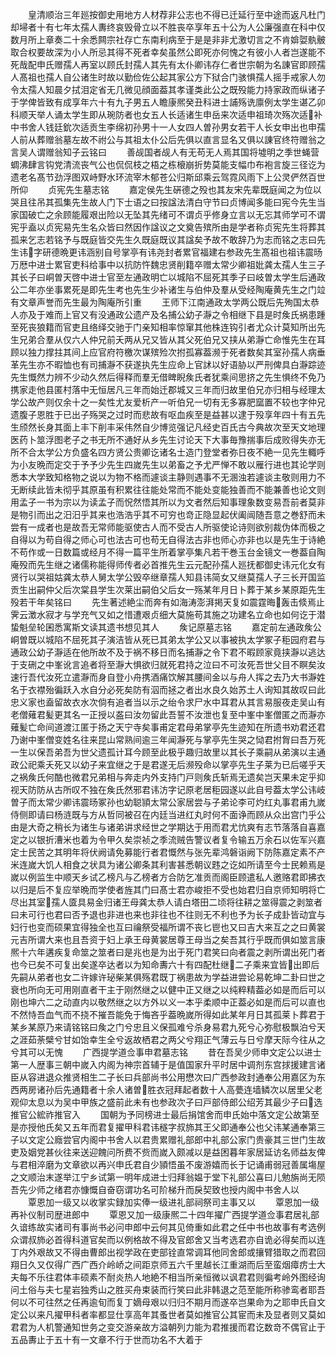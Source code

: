 <!-- { "loadSidebar": true } -->
　　皇清顺治三年廵按御史用地方人材荐非公志也不得已迁延行至中途而返凡杜门却埽者十有七年太孺人夀终哀毁骨立以不胜丧卒享年五十公为人公廉强直在科中仅数月所上章奏二十余悉闗宗社存亡东南利病至于是是非非尤激切言之不肯媕娿骫骳取合权要故深为小人所忌其得不死者幸矣虽然公即死亦何愧之有彼小人者岂遂能不死哉配申氏赠孺人再室以顾氏封孺人其先有太仆卿讳存仁者世宗朝为名諌官即顾孺人髙祖也孺人自公诸生时故以勤俭佐公起其家公方下狱合门骇惧孺人摇手戒家人勿令太孺人知晨夕拭泪定省无几微见顔面葢其孝谨类此公之既殁能力持家政而纵诸子于学俾皆致有成享年六十有九子男五人瞻康熈癸丑科进士誧殇诜廪例太学生谌乙卯科顺天举人诵太学生即从琬防者也女五人长适诸生申岳来次适申祖琦次殇次适补中书舍人钱廷鈗次适贡生李绵初孙男十一人女四人曽孙男女若干人长女申出也申孺人前从葬赠翁墓左故不祔公与其祖太仆公后先俱以直言显名又俱以諌官终符赠翁之言吴人谓赠翁知子云铭曰
　　善觇国者觇人有无苟无人焉其国将墟明之季世蝇营蜩沸肆言钩党清流丧气公也侃侃枝之梧之栋榱崩折势莫能支幅巾布袍言旋三径讫为遗老名髙节劲浮图双峙野水环流宰木郁苍公归斯邱乘云驾霓风雨下上公灵俨然百世所仰
　　贞宪先生墓志铭
　　嘉定侯先生硏德之殁也其友宋先辈既庭闻之为位以哭且往吊其孤集先生故人门下士语之曰按諡法清白守节曰贞博闻多能曰宪今先生当家国破亡之余顾能履艰出险以无坠其先绪可不谓贞乎修身立言以无忘其师学可不谓宪乎盍以贞宪易先生名众皆曰然因作諡议之文奠告殡所由是学者称贞宪先生将葬其孤来乞志若铭予与既庭皆交先生久既庭既议其諡矣予故不敢辞乃为志而铭之志曰先生讳字研德晩更讳涵别自号掌亭有讳尧封者累官福建右参政先生髙祖也祖讳震旸万厯中进士累官吏科给事中以抗防忤魏忠贤削籍卒赠太常少卿祖妣龚太孺人生三子其长子曰峒曽天啓中进士官至左通政明亡以城陷不屈死其季子曰岐曽太学生后通政公二年亦坐事累死是即先生考也先生少补诸生与伯仲及羣从受经陶庵黄先生之门竝有文章声誉而先生最为陶庵所引重
　　王师下江南通政太学两公既后先殉国太恭人亦及于难而上官又有没通政公遗产及名捕公幼子瀞之令相继下县是时矦氏祸患踵至死丧狼籍而官吏且络绎交驰于门亲知相率惊窜其他株连钩引者尤众计莫知所出先生兄弟合羣从仅六人仲兄前夭两从兄又皆从其父死伯兄又挟从弟瀞亡命惟先生在耳顾以独力撑拄其间上应官府符檄次谋殡殓次拊孤寡葢濒于死者数矣其室孙孺人病垂革先生亦不暇恤也有司捕瀞不获遂执先生应命上官訹以好语胁以严刑俾具白瀞踪迹先生慨然力辨不少动久然后得释而羣无借睥睨矦氏者犹乘间思挤之先生惧终不免乃携家走他县匿村落中无恒居凡三年而始迁郡城又三年而归故里伯兄亦归相与经理太学公故产则仅余十之一矣性尤友爱析产一听伯兄一切有无多寡肥窳置不较也字仲兄遗腹子恩胜于已出子殇哭之过时而悲故有呕血疾至是益甚以逮于殁享年四十有五先生颀然长身其面上丰下削丰采伟然自少博览强记凡经史百氏古今典故次至天文地理医药卜筮浮图老子之书无所不通好从乡先生讨论天下大事毎豫揣事后成败得失亦无所不合太学公方负盛名四方贤公贵卿讫诸名士造门登堂者弥日夜不絶一见先生輙呼为小友晩而定交于予予少先生四嵗先生以弟畜之予尤严惮不敢以雁行进也其论学则悉本大学致知格物之说以为物不格而遽谈主静则遇事不无溷浊若遽谈主敬则用力不无断续此皆未彻乎其原虽有积累往往能处常而不能处变能独善而不能兼善也论文则用孟子一书为宗以为读孟子而怳然悟其所以为文者然后知事理象数变易吾前者莫非是物引而出之汨汨乎其来也浩浩乎其不可穷也竒正隐显起伏阖闿随吾意之巻舒而未尝有一成者也是故吾无常师能驱使古人而不受古人所驱使论诗则欲别裁伪体而极之自得以为苟自得之师心可也法古可也苟无自得法古非也师心亦非也以是先生于诗絶不苟作或一日数篇或经月不得一篇平生所着掌亭集凡若干巻玉台金镜文一巻葢自陶庵殁而先生继之诸儒称能得师传者必首推先生云元配孙孺人廵抚都御史讳元化女有贤行以哭祖姑龚太恭人舅太学公毁卒继章孺人知县讳简女又继莫孺人子三长开国监贡生出嗣仲父后次棠县学生次莱出嗣伯父后女一殇某年月日卜葬于某乡某原距先生殁若干年矣铭曰
　　先生著述絶尘而奔有如海涛澎湃掲天复如震霆晦轰击倐焉止霁云澂水寂才与学充气又如之惜遭艰贞细大莫施苟其施之功建名立命也如何讫于潜蛰魁垒轮囷悉寓斯文读其遗书想见其人
　　矦记原墓志铭
　　嘉定前左通政矦公峒曽既以城陷不屈死其子演洁皆从死已其弟太学公又以事被执太学冢子秬园府君与通政公幼子瀞适在他所故不及于祸不移日而名捕瀞之令下君不暇顾家竟挟瀞以逃达于支硎之中峯讹言追者将至瀞大惧欲归就死君持之泣曰不可汝死吾世父目不瞑矣汝速行吾代汝死立遣瀞而身自登小舟携酒痛饮解其腰间金以与舟人挥之去乃大书瀞姓名于衣襟殆徧跃入水自分必死矣防有泅而拯之者出水良久始苏土人询知其故叹曰此忠义家也盍留故衣水次倘有追者当以示之绐令求尸水中耳君从其言易服夜走吴山有老僧薙君髪更其名一正授以盋曰汝勿留此吾誓不汝泄也复至中峯中峯僧匿之而瀞亦薙髪亡命间道渡江匿于扬之天宁寺矣事甫定君母弟掌亭先生迹知在所遗书劝君还君乃谢中峯僧变姓名往来昆山常熟间逾三年闻瀞死与掌亭先生哭之恸君拊胷曰吾万死一生以保吾弟吾为世父遗孤计耳今顾至此极乎趣归故里以其长子乘嗣从弟演以主通政公祀乘夭死又以幼子来宜继之于是君遂无后濒殁命以掌亭先生子莱为已后嗟乎天之祸矦氏何酷也微君兄弟相与奔走内外支持门戸则矦氏斩焉无遗矣岂天果未定乎抑视天防防从古所叹不独在矦氏然邪君讳汸字记原老居秬园遂以此自号葢太学公讳岐曽子而太常少卿讳震旸冢孙也幼聪頴太常公家居尝与子弟论李可灼红丸事君甫九嵗侍侧即请曰杨涟既与方从哲同被召在内廷当进红丸时何不面诤而顾从众出宫门乎公由是大奇之稍长为诸生与诸弟讲求经世之学期达于用而君尤忼爽有志节落落自喜嘉定之以银折漕米也着为令甲久矣崇祯之季流贼告警议者复令输五万余石以佐军兴嘉定士民苦之其明年将伏阙请免募能行者君慨然与张先辈鸿磐诣阙下防陈嘉定素不产米连嵗大饥人相食之状具为诸公卿条其利害甚悉朝议韪之讫如所请至今士民赖焉是嵗以例监生中顺天乡试乙榜凡与乙榜者方合防乞准贡而阁臣顾遣私人邀赂君即拂衣以归是后不复应举晩而学使者旌其门曰髙士君亦峻拒不受也始君归自京师知明将亡尽出其室孺人匳具易金归诸王母龚太恭人请白塔田二顷将往耕之筮得震之剥筮者曰未可行也君曰否予退也非进也来也非往也不往则无不利也予为长子成卦皆动宜与妇行也变而硕果宜得独全也互曰禴祭受福所谓不丧匕鬯也又曰吉大来互之之曰黄裳元吉所谓大来也且吾资于妇上承王母黄裳居尊王母当之矣吾其行乎既而俱如筮言康熈十六年遘疾复命筮之筮者曰是兆也是为出于死门君笑曰向者震之剥所谓出死门者也今已矣不可复出矣遂卒达者以为知命夀六十有四配杜继二子乘来宜皆出即后先嗣从弟者也女二许嫁许珌柴某俱殇君既丁祸患故为学益进尝论易乾坤二卦曰世之衰也所向无可用刚直者干主于刚然继之以健中正又继之以纯粹精葢必如是而后可以刚也坤六二之动直内以敬然继之以方外以义一本乎柔顺中正葢必如是而后可以直也不然恃吾血气而不挠不摧吾能免于悔吝乎葢晩嵗所得如此某年月日其孤莱卜葬君于某乡某原乃来请铭铭曰矦之门兮忠且义保孤难兮杀身易君九死兮心弥慰极飘泊兮天之涯茹荼檗兮甘如饴幸生全兮返故栖君之两父兮翔正气薄云与日兮摩天际今往从之兮其可以无愧
　　广西提学道佥事申君墓志铭
　　昔在吾吴少师申文定公以进士第一人歴事三朝中嵗入内阁为神宗首辅于是值国家升平时居中调剂东宫捄援建言诸臣从容进退众推贤相生二子长曰兵部尚书公用懋次曰广西参政封通奉公用嘉区为东西两房诸孙后先通籍者十余人诸曽胜衣冠拜起者数十人高甍连墙鳞次以居里父老观仰太息以为吴中甲族之盛前此未有也参政次子曰戸部侍郎公绍芳其最少子曰选推官公綋祚推官入
　　国朝为予同榜进士最后捐馆舍而申氏始中落文定公故第至是亦授他氏矣又五年而君复擢甲科君讳穟字叔斾其王父即通奉公也父讳某通奉第三子以文定公廕尝官内阁中书舍人以君贵累赠礼部郎中礼部公家门贵豪其三世门生故吏及姻党甚伙往来送迎餽问所费不赀而嵗入颇减以是益困暮年家居延访名师益友俾与君相淬磨为文章欲以再兴申氏君自少頴悟虽不废游嬉而长于记诵甫弱冠善属塲屋之文顺治末遂举江宁乡试第一明年成进士归拜翁媪于堂下礼部公喜曰儿勉旃尚无陨吾先少师之绪君亦慷慨自奋窃谓功名可阶梯升而戾契致也授内阁中书舍人以
　　覃恩加一级又以收掌实録加实俸一级进礼部祠祭司主事又以
　　覃恩加一级再补仪制司歴进郎中
　　覃恩又加一级康熈二十四年擢广西提学道佥事君居礼部久谙练故实诸司有事尚书必问申郎中云何其见倚重如此君之任中书也故事有考选例众谓叔斾必首得科道官矣而以例格故不得及官郎舍又当考选君亦自诡必得矣而以连丁内外艰故又不得由曹郎出视学政在吏部铨直常调耳他同舍郎或攘臂猎取之而君回翔日久又仅得广西广西介岭峤之间距京师五六千里越长江重湖而后至蛮烟瘴疠士大夫每不乐往君体丰硕素不耐炎热人地絶不相当所亲恒微以讽君君则徧考岭外图经询问土俗与夫七星岩独秀山之胜买舟束装而行笑曰此非韩退之范至能所称骖鸾者耶吾何以不可往然之任再逾旬而复丁嫡母艰以归归不期月而遂卒岂果命为之耶申氏自文定公以来凡擢甲科者率都显仕享高年其蚤世者莫如推官公其宦而未及显者则又莫如君君为人机警通知世务之变交游亲故方溢朝列力能为君推援而君讫数竒不偶官止于五品夀止于五十有一文章不行于世而功名不大着于
